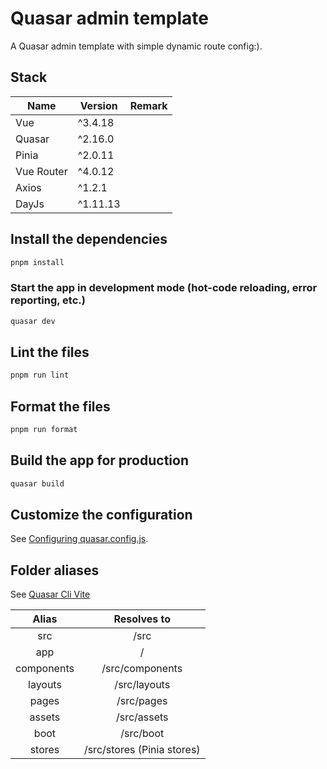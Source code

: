 # Quasar admin template

A Quasar admin template with simple dynamic route config:).

## Stack

| Name       | Version  | Remark |
|------------|----------|--------|
| Vue        | ^3.4.18  |        |
| Quasar     | ^2.16.0  |        |
| Pinia      | ^2.0.11  |        |
| Vue Router | ^4.0.12  |        |
| Axios      | ^1.2.1   |        |
| DayJs      | ^1.11.13 |        |

## Install the dependencies

```bash
pnpm install
```

### Start the app in development mode (hot-code reloading, error reporting, etc.)

```bash
quasar dev
```

## Lint the files

```bash
pnpm run lint
```

## Format the files

```bash
pnpm run format
```

## Build the app for production

```bash
quasar build
```

## Customize the configuration

See [Configuring quasar.config.js](https://v2.quasar.dev/quasar-cli-vite/quasar-config-js).

## Folder aliases

See [Quasar Cli Vite](https://quasar.dev/quasar-cli-vite/handling-vite#folder-aliases)

|   Alias    |        Resolves to         |
|:----------:|:--------------------------:|
|    src     |            /src            |
|    app     |             /              |
| components |      /src/components       |
|  layouts   |        /src/layouts        |
|   pages    |         /src/pages         |
|   assets   |        /src/assets         |
|    boot    |         /src/boot          |
|   stores   | /src/stores (Pinia stores) |
